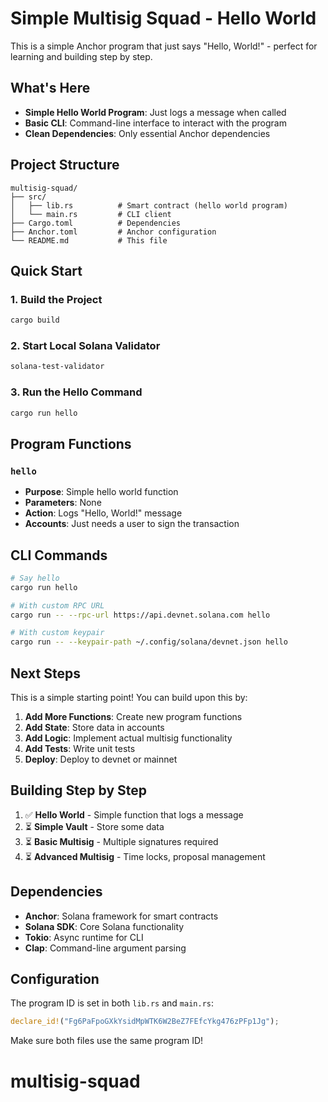 # Simple Multisig Squad - Hello World

This is a simple Anchor program that just says "Hello, World!" - perfect for learning and building step by step.

## What's Here

- **Simple Hello World Program**: Just logs a message when called
- **Basic CLI**: Command-line interface to interact with the program
- **Clean Dependencies**: Only essential Anchor dependencies

## Project Structure

```
multisig-squad/
├── src/
│   ├── lib.rs          # Smart contract (hello world program)
│   └── main.rs         # CLI client
├── Cargo.toml          # Dependencies
├── Anchor.toml         # Anchor configuration
└── README.md           # This file
```

## Quick Start

### 1. Build the Project

```bash
cargo build
```

### 2. Start Local Solana Validator

```bash
solana-test-validator
```

### 3. Run the Hello Command

```bash
cargo run hello
```

## Program Functions

### `hello`
- **Purpose**: Simple hello world function
- **Parameters**: None
- **Action**: Logs "Hello, World!" message
- **Accounts**: Just needs a user to sign the transaction

## CLI Commands

```bash
# Say hello
cargo run hello

# With custom RPC URL
cargo run -- --rpc-url https://api.devnet.solana.com hello

# With custom keypair
cargo run -- --keypair-path ~/.config/solana/devnet.json hello
```

## Next Steps

This is a simple starting point! You can build upon this by:

1. **Add More Functions**: Create new program functions
2. **Add State**: Store data in accounts
3. **Add Logic**: Implement actual multisig functionality
4. **Add Tests**: Write unit tests
5. **Deploy**: Deploy to devnet or mainnet

## Building Step by Step

1. ✅ **Hello World** - Simple function that logs a message
2. ⏳ **Simple Vault** - Store some data
3. ⏳ **Basic Multisig** - Multiple signatures required
4. ⏳ **Advanced Multisig** - Time locks, proposal management

## Dependencies

- **Anchor**: Solana framework for smart contracts
- **Solana SDK**: Core Solana functionality
- **Tokio**: Async runtime for CLI
- **Clap**: Command-line argument parsing

## Configuration

The program ID is set in both `lib.rs` and `main.rs`:
```rust
declare_id!("Fg6PaFpoGXkYsidMpWTK6W2BeZ7FEfcYkg476zPFp1Jg");
```

Make sure both files use the same program ID!
# multisig-squad
